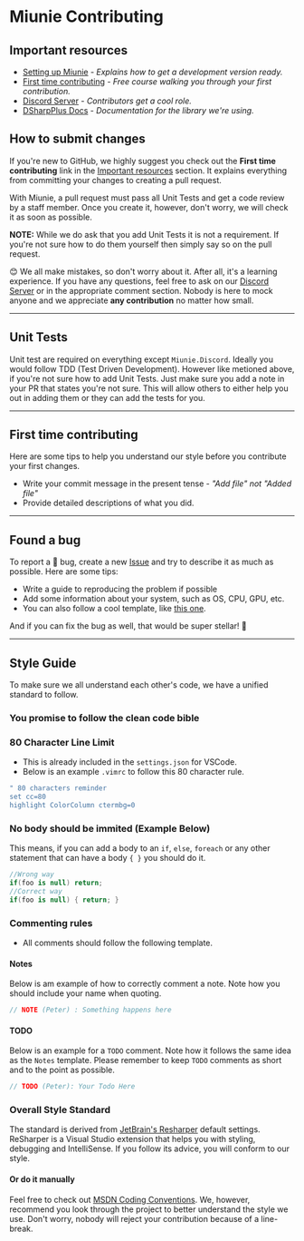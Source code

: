 # Miunie Contributing

## Important resources

* [Setting up Miunie](https://github.com/discord-bot-tutorial/Miunie/blob/master/README.md#getting-started) - _Explains how to get a development version ready._
* [First time contributing](https://egghead.io/courses/how-to-contribute-to-an-open-source-project-on-github) - _Free course walking you through your first contribution._
* [Discord Server](https://discord.gg/cGhEZuk) - _Contributors get a cool role._
* [DSharpPlus Docs](https://dsharpplus.github.io/) - _Documentation for the library we're using._

## How to submit changes

If you're new to GitHub, we highly suggest you check out the **First time contributing** link in the [Important resources](#important-resources) section. It explains everything from committing your changes to creating a pull request.

With Miunie, a pull request must pass all Unit Tests and get a code review by a staff member. Once you create it, however, don't worry, we will check it as soon as possible.

**NOTE:** While we do ask that you add Unit Tests it is not a requirement. If you're not sure how to do them yourself then simply say so on the pull request.

:blush: We all make mistakes, so don't worry about it. After all, it's a learning experience. If you have any questions, feel free to ask on our [Discord Server](https://discord.gg/cGhEZuk) or in the appropriate comment section. Nobody is here to mock anyone and we appreciate **any contribution** no matter how small.

---

## Unit Tests

Unit test are required on everything except `Miunie.Discord`. Ideally you would follow TDD (Test Driven Development). However like metioned above, if you're not sure how to add Unit Tests. Just make sure you add a note in your PR that states you're not sure. This will allow others to either help you out in adding them or they can add the tests for you.

---

## First time contributing

Here are some tips to help you understand our style before you contribute your first changes.

* Write your commit message in the present tense - _"Add file" not "Added file"_
* Provide detailed descriptions of what you did.

---

## Found a bug

To report a :bug: bug, create a new [Issue](https://github.com/discord-bot-tutorial/Miunie/issues) and try to describe it as much as possible. Here are some tips:

* Write a guide to reproducing the problem if possible
* Add some information about your system, such as OS, CPU, GPU, etc.
* You can also follow a cool template, like [this one](https://gist.github.com/auremoser/72803ba969d0e61ff070).

And if you can fix the bug as well, that would be super stellar! :revolving_hearts:

---

## Style Guide

To make sure we all understand each other's code, we have a unified standard to follow.

### **You promise to follow the clean code bible**

### 80 Character Line Limit

* This is already included in the `settings.json` for VSCode.
* Below is an example `.vimrc` to follow this 80 character rule.

```bash
" 80 characters reminder
set cc=80
highlight ColorColumn ctermbg=0
```

### No body should be immited (Example Below)

This means, if you can add a body to an `if`, `else`, `foreach` or any other statement that can have a body `{ }` you should do it.

```cs
//Wrong way
if(foo is null) return;
//Correct way
if(foo is null) { return; }
```

### Commenting rules

* All comments should follow the following template.
  
#### Notes

Below is am example of how to correctly comment a note. Note how you should include your name when quoting.

```cs
// NOTE (Peter) : Something happens here
```

#### TODO

Below is an example for a `TODO` comment. Note how it follows the same idea as the `Notes` template. Please remember to keep `TODO` comments as short and to the point as possible.

```cs
// TODO (Peter): Your Todo Here
```

### Overall Style Standard

The standard is derived from [JetBrain's Resharper](https://www.jetbrains.com/resharper/) default settings. ReSharper is a Visual Studio extension that helps you with styling, debugging and IntelliSense. If you follow its advice, you will conform to our style.

#### Or do it manually

Feel free to check out [MSDN Coding Conventions](https://docs.microsoft.com/en-us/dotnet/csharp/programming-guide/inside-a-program/coding-conventions). We, however, recommend you look through the project to better understand the style we use. Don't worry, nobody will reject your contribution because of a line-break.

